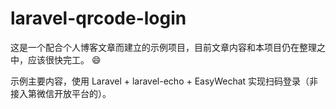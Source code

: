 # laravel-qrcode-login

这是一个配合个人博客文章而建立的示例项目，目前文章内容和本项目仍在整理之中，应该很快完工。 :smile:

示例主要内容，使用 Laravel + laravel-echo + EasyWechat 实现扫码登录（非接入第微信开放平台的）。
